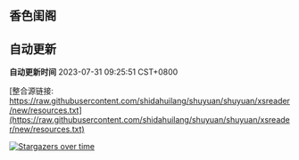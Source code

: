 ## 香色闺阁

## 自动更新
**自动更新时间** 2023-07-31 09:25:51 CST+0800

[整合源链接: https://raw.githubusercontent.com/shidahuilang/shuyuan/shuyuan/xsreader/new/resources.txt](https://raw.githubusercontent.com/shidahuilang/shuyuan/shuyuan/xsreader/new/resources.txt)


[![Stargazers over time](https://starchart.cc/shidahuilang/shuyuan.svg)](https://starchart.cc/shidahuilang/shuyuan)
